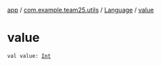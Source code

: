 [app](../../index.md) / [com.example.team25.utils](../index.md) / [Language](index.md) / [value](./value.md)

# value

`val value: `[`Int`](https://kotlinlang.org/api/latest/jvm/stdlib/kotlin/-int/index.html)